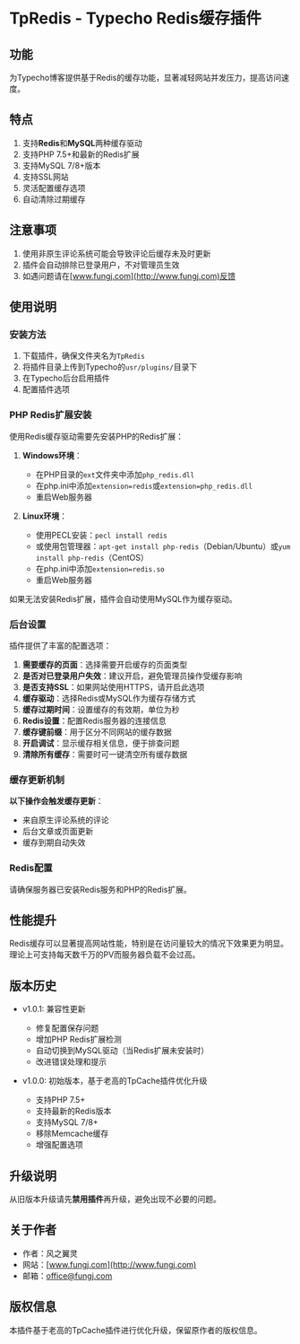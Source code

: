 # TpRedis - Typecho Redis缓存插件

## 功能

为Typecho博客提供基于Redis的缓存功能，显著减轻网站并发压力，提高访问速度。

## 特点

1. 支持**Redis**和**MySQL**两种缓存驱动
2. 支持PHP 7.5+和最新的Redis扩展
3. 支持MySQL 7/8+版本
4. 支持SSL网站
5. 灵活配置缓存选项
6. 自动清除过期缓存

## 注意事项

1. 使用非原生评论系统可能会导致评论后缓存未及时更新
2. 插件会自动排除已登录用户，不对管理员生效
3. 如遇问题请在[www.fungj.com](http://www.fungj.com)反馈

## 使用说明

### 安装方法

1. 下载插件，确保文件夹名为`TpRedis`
2. 将插件目录上传到Typecho的`usr/plugins/`目录下
3. 在Typecho后台启用插件
4. 配置插件选项

### PHP Redis扩展安装

使用Redis缓存驱动需要先安装PHP的Redis扩展：

1. **Windows环境**：
   - 在PHP目录的`ext`文件夹中添加`php_redis.dll`
   - 在php.ini中添加`extension=redis`或`extension=php_redis.dll`
   - 重启Web服务器

2. **Linux环境**：
   - 使用PECL安装：`pecl install redis`
   - 或使用包管理器：`apt-get install php-redis`（Debian/Ubuntu）或`yum install php-redis`（CentOS）
   - 在php.ini中添加`extension=redis.so`
   - 重启Web服务器

如果无法安装Redis扩展，插件会自动使用MySQL作为缓存驱动。

### 后台设置

插件提供了丰富的配置选项：

1. **需要缓存的页面**：选择需要开启缓存的页面类型
2. **是否对已登录用户失效**：建议开启，避免管理员操作受缓存影响
3. **是否支持SSL**：如果网站使用HTTPS，请开启此选项
4. **缓存驱动**：选择Redis或MySQL作为缓存存储方式
5. **缓存过期时间**：设置缓存的有效期，单位为秒
6. **Redis设置**：配置Redis服务器的连接信息
7. **缓存键前缀**：用于区分不同网站的缓存数据
8. **开启调试**：显示缓存相关信息，便于排查问题
9. **清除所有缓存**：需要时可一键清空所有缓存数据

### 缓存更新机制

**以下操作会触发缓存更新**：

- 来自原生评论系统的评论
- 后台文章或页面更新
- 缓存到期自动失效

### Redis配置

请确保服务器已安装Redis服务和PHP的Redis扩展。

## 性能提升

Redis缓存可以显著提高网站性能，特别是在访问量较大的情况下效果更为明显。理论上可支持每天数千万的PV而服务器负载不会过高。

## 版本历史

- v1.0.1: 兼容性更新
  - 修复配置保存问题
  - 增加PHP Redis扩展检测
  - 自动切换到MySQL驱动（当Redis扩展未安装时）
  - 改进错误处理和提示

- v1.0.0: 初始版本，基于老高的TpCache插件优化升级
  - 支持PHP 7.5+
  - 支持最新的Redis版本
  - 支持MySQL 7/8+
  - 移除Memcache缓存
  - 增强配置选项

## 升级说明

从旧版本升级请先**禁用插件**再升级，避免出现不必要的问题。

## 关于作者

- 作者：风之翼灵
- 网站：[www.fungj.com](http://www.fungj.com)
- 邮箱：office@fungj.com

## 版权信息

本插件基于老高的TpCache插件进行优化升级，保留原作者的版权信息。

